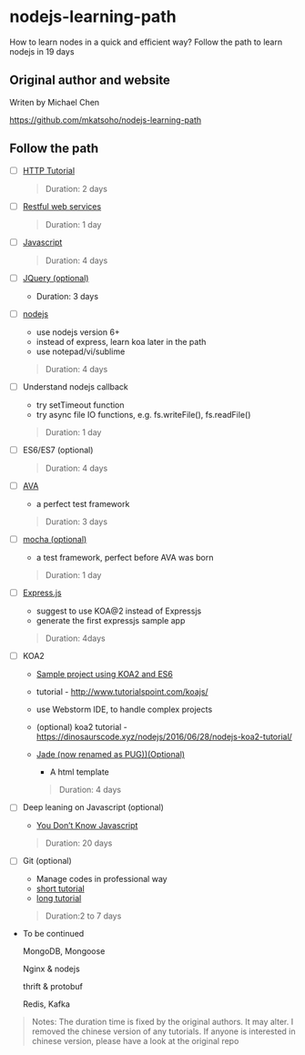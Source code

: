# nodejs-learning-path

How to learn nodes in a quick and efficient way? Follow the path to learn nodejs in 19 days

## Original author and website

Writen by Michael Chen

https://github.com/mkatsoho/nodejs-learning-path

## Follow the path

- [ ] [HTTP Tutorial](https://www.tutorialspoint.com/http/)
    > Duration: 2 days

- [ ] [Restful web services](https://www.tutorialspoint.com//restful/index.htm)
    > Duration: 1 day

- [ ] [Javascript](https://www.tutorialspoint.com/javascript/  )
    > Duration: 4 days

- [ ] [JQuery (optional)](https://www.tutorialspoint.com/jquery/)
    - Duration: 3 days

- [ ] [nodejs](https://www.tutorialspoint.com/nodejs/)
    - use nodejs version 6+  
    - instead of express, learn koa later in the path 
    - use notepad/vi/sublime
    > Duration: 4 days

- [ ] Understand nodejs callback 
  - try setTimeout function
  - try async file IO functions, e.g. fs.writeFile(), fs.readFile()
  > Duration: 1 day


- [ ] ES6/ES7 (optional)
    > Duration: 4 days

- [ ] [AVA]( https://github.com/avajs)
    - a perfect test framework
    > Duration: 3 days

- [ ] [mocha (optional)](https://mochajs.org)
    - a test framework, perfect before AVA was born 
    > Duration: 1 day

- [ ] [Express.js](https://expressjs.com/en/starter/generator.html)
    - suggest to use KOA@2 instead of Expressjs
    - generate the first expressjs sample app 
    > Duration: 4days

- [ ] KOA2
    - [Sample project using KOA2 and ES6](https://github.com/jschill/koa-2-babel-6-async-example)
    - tutorial - http://www.tutorialspoint.com/koajs/
    - use Webstorm IDE, to handle complex projects
    - (optional) koa2 tutorial - https://dinosaurscode.xyz/nodejs/2016/06/28/nodejs-koa2-tutorial/
  
    - [Jade (now renamed as PUG))(Optional)](https://pugjs.org/api/getting-started.html)
        - A html template
        > Duration: 4 days
  
- [ ] Deep leaning on Javascript (optional)
    - [You Don’t Know Javascript](https://github.com/getify/You-Dont-Know-JS)
    > Duration: 20 days
    
- [ ] Git (optional)
    - Manage codes in professional way
    - [short tutorial](http://gitlet.maryrosecook.com/docs/gitlet.html)
    - [long tutorial](https://maryrosecook.com/blog/post/git-from-the-inside-out)
    > Duration:2 to 7 days


- To be continued 

    MongoDB, Mongoose
    
    Nginx & nodejs
    
    thrift & protobuf
    
    Redis, Kafka


> Notes: The duration time is fixed by the original authors. It may alter. I removed the chinese version of any tutorials. If anyone is interested in chinese version, please have a look at the original repo
    
